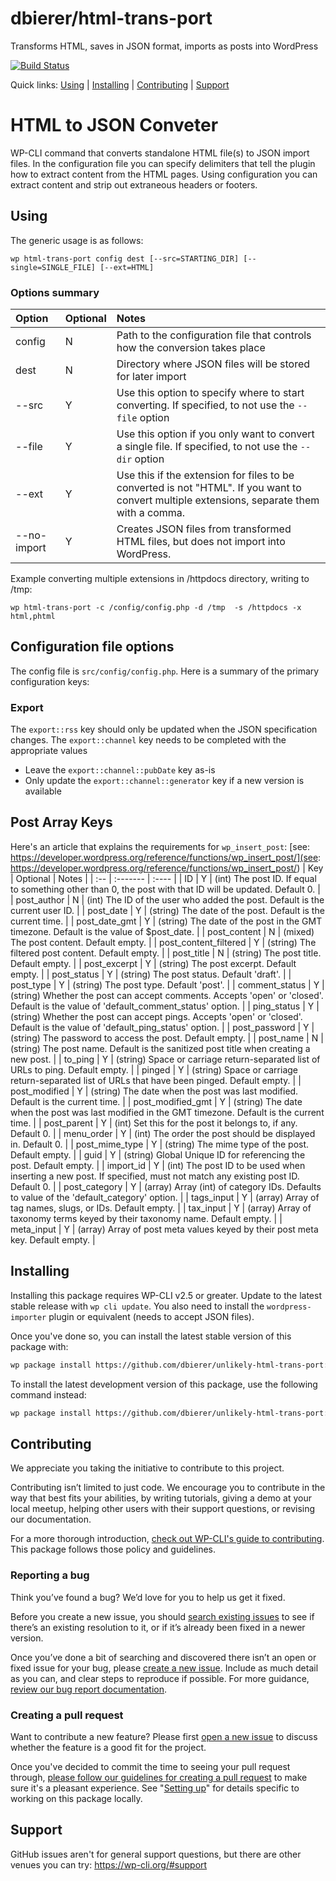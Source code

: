 dbierer/html-trans-port
========================

Transforms HTML, saves in JSON format, imports as posts into WordPress

[![Build Status](https://travis-ci.org/unlikely/html-trans-port.svg?branch=main)](https://travis-ci.org/unlikely/html-trans-port)

Quick links: [Using](#using) | [Installing](#installing) | [Contributing](#contributing) | [Support](#support)

# HTML to JSON Conveter
WP-CLI command that converts standalone HTML file(s) to JSON import files.
In the configuration file you can specify delimiters that tell the plugin how to extract content from the HTML pages.
Using configuration you can extract content and strip out extraneous headers or footers.

## Using
The generic usage is as follows:
```
wp html-trans-port config dest [--src=STARTING_DIR] [--single=SINGLE_FILE] [--ext=HTML]
```

### Options summary

| Option   | Optional | Notes |
| :------- | :------- | :---- |
| config | N | Path to the configuration file that controls how the conversion takes place |
| dest   | N | Directory where JSON files will be stored for later import |
| --src  | Y | Use this option to specify where to start converting.  If specified, to not use the `--file` option |
| --file | Y | Use this option if you only want to convert a single file.  If specified, to not use the `--dir` option |
| --ext  | Y | Use this if the extension for files to be converted is not "HTML".  If you want to convert multiple extensions, separate them with a comma. |
| --no-import | Y | Creates JSON files from transformed HTML files, but does not import into WordPress. |

Example converting multiple extensions in /httpdocs directory, writing to /tmp:
```
wp html-trans-port -c /config/config.php -d /tmp  -s /httpdocs -x html,phtml
```


## Configuration file options
The config file is `src/config/config.php`.
Here is a summary of the primary configuration keys:

### Export
The `export::rss` key should only be updated when the JSON specification changes.
The `export::channel` key needs to be completed with the appropriate values
* Leave the `export::channel::pubDate` key as-is
* Only update the `export::channel::generator` key if a new version is available

## Post Array Keys
Here's an article that explains the requirements for `wp_insert_post`:
[see: https://developer.wordpress.org/reference/functions/wp_insert_post/](see: https://developer.wordpress.org/reference/functions/wp_insert_post/)
| Key | Optional | Notes |
| :-- | :------- | :---- |
| ID  | Y | (int) The post ID. If equal to something other than 0, the post with that ID will be updated. Default 0. |
| post_author | N | (int) The ID of the user who added the post. Default is the current user ID. |
| post_date | Y | (string) The date of the post. Default is the current time. |
| post_date_gmt | Y | (string) The date of the post in the GMT timezone. Default is the value of $post_date. |
| post_content | N | (mixed) The post content. Default empty. |
| post_content_filtered | Y |  (string) The filtered post content. Default empty. |
| post_title | N |  (string) The post title. Default empty. |
| post_excerpt | Y |  (string) The post excerpt. Default empty. |
| post_status | Y | (string) The post status. Default 'draft'. |
| post_type | Y | (string) The post type. Default 'post'. |
| comment_status | Y | (string) Whether the post can accept comments. Accepts 'open' or 'closed'. Default is the value of 'default_comment_status' option. |
| ping_status | Y | (string) Whether the post can accept pings. Accepts 'open' or 'closed'. Default is the value of 'default_ping_status' option. |
| post_password | Y | (string) The password to access the post. Default empty. |
| post_name | N |  (string) The post name. Default is the sanitized post title when creating a new post. |
| to_ping | Y | (string) Space or carriage return-separated list of URLs to ping. Default empty. |
| pinged | Y | (string) Space or carriage return-separated list of URLs that have been pinged. Default empty. |
| post_modified | Y | (string) The date when the post was last modified. Default is the current time. |
| post_modified_gmt | Y | (string) The date when the post was last modified in the GMT timezone. Default is the current time. |
| post_parent | Y | (int) Set this for the post it belongs to, if any. Default 0. |
| menu_order | Y | (int) The order the post should be displayed in. Default 0. |
| post_mime_type | Y | (string) The mime type of the post. Default empty. |
| guid | Y | (string) Global Unique ID for referencing the post. Default empty. |
| import_id | Y | (int) The post ID to be used when inserting a new post. If specified, must not match any existing post ID. Default 0. |
| post_category | Y | (array) Array (int) of category IDs. Defaults to value of the 'default_category' option. |
| tags_input | Y | (array) Array of tag names, slugs, or IDs. Default empty. |
| tax_input | Y | (array) Array of taxonomy terms keyed by their taxonomy name. Default empty. |
| meta_input | Y | (array) Array of post meta values keyed by their post meta key. Default empty. |


## Installing

Installing this package requires WP-CLI v2.5 or greater. Update to the latest stable release with `wp cli update`.
You also need to install the `wordpress-importer` plugin or equivalent (needs to accept JSON files).

Once you've done so, you can install the latest stable version of this package with:

```bash
wp package install https://github.com/dbierer/unlikely-html-trans-port:@stable
```

To install the latest development version of this package, use the following command instead:

```bash
wp package install https://github.com/dbierer/unlikely-html-trans-port:dev-main
```

## Contributing

We appreciate you taking the initiative to contribute to this project.

Contributing isn’t limited to just code. We encourage you to contribute in the way that best fits your abilities, by writing tutorials, giving a demo at your local meetup, helping other users with their support questions, or revising our documentation.

For a more thorough introduction, [check out WP-CLI's guide to contributing](https://make.wordpress.org/cli/handbook/contributing/). This package follows those policy and guidelines.

### Reporting a bug

Think you’ve found a bug? We’d love for you to help us get it fixed.

Before you create a new issue, you should [search existing issues](https://github.com/unlikely/html-trans-port/issues?q=label%3Abug%20) to see if there’s an existing resolution to it, or if it’s already been fixed in a newer version.

Once you’ve done a bit of searching and discovered there isn’t an open or fixed issue for your bug, please [create a new issue](https://github.com/unlikely/html-trans-port/issues/new). Include as much detail as you can, and clear steps to reproduce if possible. For more guidance, [review our bug report documentation](https://make.wordpress.org/cli/handbook/bug-reports/).

### Creating a pull request

Want to contribute a new feature? Please first [open a new issue](https://github.com/dbierer/unlikely-html-trans-port/issues/new) to discuss whether the feature is a good fit for the project.

Once you've decided to commit the time to seeing your pull request through, [please follow our guidelines for creating a pull request](https://make.wordpress.org/cli/handbook/pull-requests/) to make sure it's a pleasant experience. See "[Setting up](https://make.wordpress.org/cli/handbook/pull-requests/#setting-up)" for details specific to working on this package locally.

## Support

GitHub issues aren't for general support questions, but there are other venues you can try: https://wp-cli.org/#support


